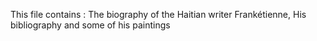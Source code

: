 This file contains :
The biography of the Haitian writer Frankétienne,
His bibliography and 
some of his paintings 
